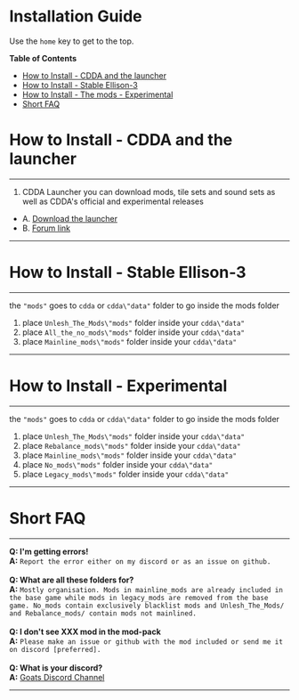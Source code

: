 # Installation Guide

Use the `home` key to get to the top.

**Table of Contents**
<!-- START doctoc generated TOC please keep comment here to allow auto update -->
<!-- DON'T EDIT THIS SECTION, INSTEAD RE-RUN doctoc TO UPDATE -->
- [How to Install - CDDA and the launcher](#how-to-install---cdda-and-the-launcher)
- [How to Install - Stable Ellison-3](#how-to-install---the-mods---stable--0e-2-ellison-2-)
- [How to Install - The mods - Experimental](#how-to-install---experimental)
- [Short FAQ](#short-faq)
<!-- END doctoc generated TOC please keep comment here to allow auto update -->

# How to Install - CDDA and the launcher

---
1. CDDA Launcher you can download mods, tile sets and sound sets as well as CDDA's official and experimental releases

* A. [Download the launcher](https://github.com/remyroy/CDDA-Game-Launcher/releases)
* B. [Forum link](https://discourse.cataclysmdda.org/t/cdda-game-launcher-automatic-updates-and-more/11168)

---

# How to Install - Stable Ellison-3

---
the  `"mods"`  goes to  `cdda`  or  `cdda\"data"`  folder to go inside the mods folder

1. place `Unlesh_The_Mods\"mods"` folder inside your `cdda\"data"`
2. place `All_the_no_mods\"mods"` folder inside your `cdda\"data"`
3. place `Mainline_mods\"mods"` folder inside your `cdda\"data"`
---

# How to Install - Experimental

---
the `"mods"` goes to `cdda` or `cdda\"data"` folder to go  inside the mods folder

1. place `Unlesh_The_Mods\"mods"` folder inside your `cdda\"data"`
2. place `Rebalance_mods\"mods"` folder inside your `cdda\"data"`
3. place `Mainline_mods\"mods"` folder inside your `cdda\"data"`
4. place `No_mods\"mods"` folder inside your `cdda\"data"`
5. place `Legacy_mods\"mods"` folder inside your `cdda\"data"`

---

# Short FAQ

---
**Q: I'm getting errors!**\
**A:** `Report the error either on my discord or as an issue on github.`\
\
**Q: What are all these folders for?**\
**A:** `Mostly organisation. Mods in mainline_mods are already included in the base game while mods in legacy_mods are removed from the base game.
   No_mods contain exclusively blacklist mods and Unlesh_The_Mods/ and Rebalance_mods/ contain mods not mainlined.`\
\
**Q: I don't see XXX mod in the mod-pack**\
**A:** `Please make an issue or github with the mod included or send me it on discord [preferred].`\
\
**Q: What is your discord?**\
**A:** [Goats Discord Channel](https://discord.gg/gG6qpjZ)

---
